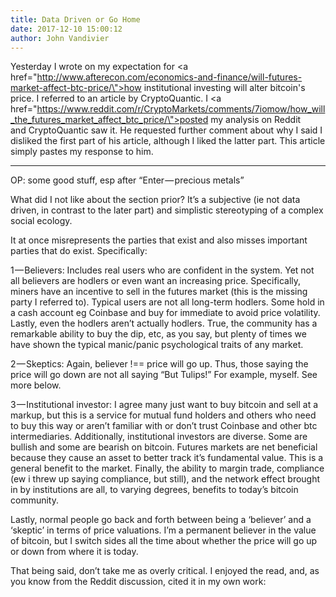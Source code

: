 ```yaml
---
title: Data Driven or Go Home
date: 2017-12-10 15:00:12
author: John Vandivier
---
```




Yesterday I wrote on my expectation for <a href=\"http://www.afterecon.com/economics-and-finance/will-futures-market-affect-btc-price/\">how institutional investing will alter bitcoin's price</a>. I referred to an article by CryptoQuantic. I <a href=\"https://www.reddit.com/r/CryptoMarkets/comments/7iomow/how_will_the_futures_market_affect_btc_price/\">posted my analysis on Reddit</a> and CryptoQuantic saw it. He requested further comment about why I said I disliked the first part of his article, although I liked the latter part. This article simply pastes my response to him.

<hr />
<p class=\"graf graf--p\">OP: some good stuff, esp after “Enter — precious metals”</p>
<p class=\"graf graf--p\">What did I not like about the section prior? It’s a subjective (ie not data driven, in contrast to the later part) and simplistic stereotyping of a complex social ecology.</p>
<p class=\"graf graf--p\">It at once misrepresents the parties that exist and also misses important parties that do exist. Specifically:</p>
<p class=\"graf graf--p\">1 — Believers: Includes real users who are confident in the system. Yet not all believers are hodlers or even want an increasing price. Specifically, miners have an incentive to sell in the futures market (this is the missing party I referred to). Typical users are not all long-term hodlers. Some hold in a cash account eg Coinbase and buy for immediate to avoid price volatility. Lastly, even the hodlers aren’t actually hodlers. True, the community has a remarkable ability to buy the dip, etc, as you say, but plenty of times we have shown the typical manic/panic psychological traits of any market.</p>
<p class=\"graf graf--p\">2 — Skeptics: Again, believer !== price will go up. Thus, those saying the price will go down are not all saying “But Tulips!” For example, myself. See more below.</p>
<p class=\"graf graf--p\">3 — Institutional investor: I agree many just want to buy bitcoin and sell at a markup, but this is a service for mutual fund holders and others who need to buy this way or aren’t familiar with or don’t trust Coinbase and other btc intermediaries. Additionally, institutional investors are diverse. Some are bullish and some are bearish on bitcoin. Futures markets are net beneficial because they cause an asset to better track it’s fundamental value. This is a general benefit to the market. Finally, the ability to margin trade, compliance (ew i threw up saying compliance, but still), and the network effect brought in by institutions are all, to varying degrees, benefits to today’s bitcoin community.</p>
<p class=\"graf graf--p\">Lastly, normal people go back and forth between being a ‘believer’ and a ‘skeptic’ in terms of price valuations. I’m a permanent believer in the value of bitcoin, but I switch sides all the time about whether the price will go up or down from where it is today.</p>
<p class=\"graf graf--p\">That being said, don’t take me as overly critical. I enjoyed the read, and, as you know from the Reddit discussion, cited it in my own work:</p>